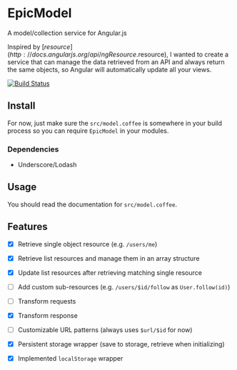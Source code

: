 # EpicModel

A model/collection service for Angular.js

Inspired by [$resource](http://docs.angularjs.org/api/ngResource.$resource), I wanted to create a service that can manage the data retrieved from an API and always return the same objects, so Angular will automatically update all your views.

[![Build Status](https://travis-ci.org/killercup/angular-epicmodel.png?branch=master)](https://travis-ci.org/killercup/angular-epicmodel)

## Install

For now, just make sure the `src/model.coffee` is somewhere in your build process so you can require `EpicModel` in your modules.

### Dependencies

- Underscore/Lodash

## Usage

You should read the documentation for `src/model.coffee`.

## Features

- [x] Retrieve single object resource (e.g. `/users/me`)
- [x] Retrieve list resources and manage them in an array structure
- [x] Update list resources after retrieving matching single resource
- [ ] Add custom sub-resources (e.g. `/users/$id/follow` as `User.follow(id)`)

- [ ] Transform requests
- [x] Transform response
- [ ] Customizable URL patterns (always uses `$url/$id` for now)

- [x] Persistent storage wrapper (save to storage, retrieve when initializing)
- [x] Implemented `localStorage` wrapper

